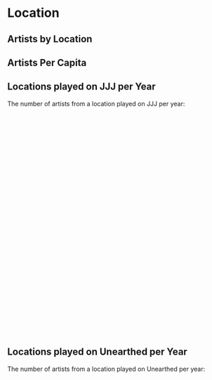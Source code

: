 # Location

<div class="flex-container">
    <div class="flex-2">
        <h2>Artists by Location</h2>
        <div 
            class="chart" 
            data="data/artistsByLocation.json"
            chart-type="geoMap">
        </div>
    </div>
    <div class="flex-2">
        <h2>Artists Per Capita</h2>
        <div 
            class="chart" 
            data="data/artistsPerCapita.json"
            chart-type="geoMap">
        </div>
    </div>
</div>

<div 
    class="chart" 
    data="data/artistsLocationTable.json" 
    columns='[["string", "Location"],["number", "Artists"],["number", "Artists per 100 000 people"]]'
    data-options='{
        "showRowNumber": false,
        "width": "100%",
        "height": "100%",
        "sortColumn": 2,
        "sortAscending": false
    }'
    chart-type="table">
</div>

## Locations played on JJJ per Year
The number of artists from a location played on JJJ per year:
<div 
    class="chart" 
    data="data/locationsPlayedOnJJJPerYear.json"
    chart-type="line"
    style="width: 900px; height: 500px;">
</div>

## Locations played on Unearthed per Year
The number of artists from a location played on Unearthed per year:
<div 
    class="chart" 
    data="data/locationsPlayedOnUnearthedPerYear.json" 
    style="width: 900px; height: 500px;"
    chart-type="line">
</div>

